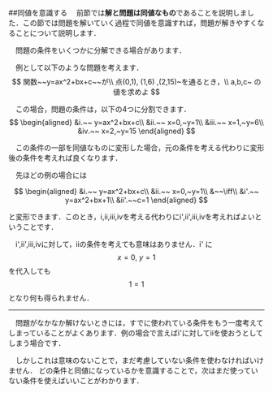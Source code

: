 ##同値を意識する
　前節では**解と問題は同値なもの**であることを説明しました．この節では問題を解いていく過程で同値を意識すれば，問題が解きやすくなることについて説明します．

　問題の条件をいくつかに分解できる場合があります．

　例として以下のような問題を考えます．
$$
関数~~y=ax^2+bx+c~~が\\
点(0,1), (1,6) ,(2,15)~を通るとき，\\
a,b,c~ の値を求めよ
$$

　この場合，問題の条件は，以下の4つに分割できます．
$$
\begin{aligned}
&ⅰ.~~ y=ax^2+bx+c\\
&ⅱ.~~ x=0,~y=1\\
&ⅲ.~~ x=1,~y=6\\
&ⅳ.~~ x=2,~y=15
\end{aligned}
$$


　この条件の一部を同値なものに変形した場合，元の条件を考える代わりに変形後の条件を考えれば良くなります．

　先ほどの例の場合には

$$
\begin{aligned}
&ⅰ.~~ y=ax^2+bx+c\\
&ⅱ.~~ x=0,~y=1\\
&~~\iff\\
&ⅰ'.~~ y=ax^2+bx+1\\
&ⅱ'.~~c=1
\end{aligned}
$$

と変形できます．このとき，ⅰ,ⅱ,ⅲ,ⅳを考える代わりにⅰ',ⅱ',ⅲ,ⅳを考えればよいということです．

　ⅰ',ⅱ',ⅲ,ⅳに対して，ⅱの条件を考えても意味はありません．ⅰ' に $$x=0,~y=1$$ を代入しても $$1=1$$ となり何も得られません．

***

　問題がなかなか解けないときには，すでに使われている条件をもう一度考えてしまっていることがよくあります．例の場合で言えばⅰ'に対してⅱを使おうとしてしまう場合です．

　しかしこれは意味のないことで，まだ考慮していない条件を使わなければいけません．
どの条件と同値になっているかを意識することで，次はまだ使っていない条件を使えばいいことがわかります．
